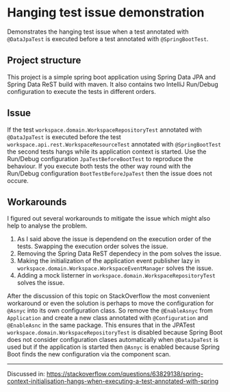 # Hanging test issue demonstration
Demonstrates the hanging test issue when a test annotated with `@DataJpaTest` is executed before a test annotated with `@SpringBootTest`.

## Project structure
This project is a simple spring boot application using Spring Data JPA and Spring Data ReST build with maven. It also contains two IntelliJ Run/Debug configuration to execute the tests in different orders.

## Issue
If the test `workspace.domain.WorkspaceRepositoryTest` annotated with `@DataJpaTest` is executed before the test `workspace.api.rest.WorkspaceResourceTest` annotated with `@SpringBootTest` the second tests hangs while its application context is started. Use the Run/Debug configuration `JpaTestBeforeBootTest` to reproduce the behaviour. If you execute both tests the other way round with the Run/Debug configuration `BootTestBeforeJpaTest` then the issue does not occure.

## Workarounds
I figured out several workarounds to mitigate the issue which might also help to analyse the problem.

1. As I said above the issue is dependend on the execution order of the tests. Swapping the execution order solves the issue.
2. Removing the Spring Data ReST dependecy in the pom solves the issue.
3. Making the initialization of the application event publisher lazy in `workspace.domain.Workspace.WorkspaceEventManager` solves the issue.
4. Adding a mock listerner in `workspace.domain.WorkspaceRepositoryTest` solves the issue. 

After the discussion of this topic on StackOverflow the most convenient workaround or even the solution is perhaps to move the configuration for `@Asnyc` into its own configuration class. So remove the `@EnableAsnyc` from `Application` and create a new class annotated with `@Configuration` and `@EnableAsnc` in the same package. This ensures that in the JPATest `workspace.domain.WorkspaceRepositoryTest` is disabled because Spring Boot does not consider configuration clases automatically when `@DataJpaTest` is used but if the application is started then `@Asnyc` is enabled because Spring Boot finds the new configuration via the component scan.

---
Discussed in: https://stackoverflow.com/questions/63829138/spring-context-initialisation-hangs-when-executing-a-test-annotated-with-spring
